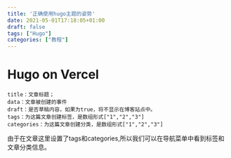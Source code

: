 ```yaml
---
title: '正确使用hugo主题的姿势'
date: 2021-05-01T17:18:05+01:00
draft: false
tags: ["Hugo"]
categories: ["教程"]
---
```


# Hugo on Vercel

    title：文章标题；
    data：文章被创建的事件
    draft：是否草稿内容，如果为true，将不显示在博客站点中。
    tags：为这篇文章创建标签，是数组形式["1","2","3"]
    categories：为这篇文章创建分类，是数组形式["1","2","3"]

由于在文章这里设置了tags和categories,所以我们可以在导航菜单中看到标签和文章分类信息。

